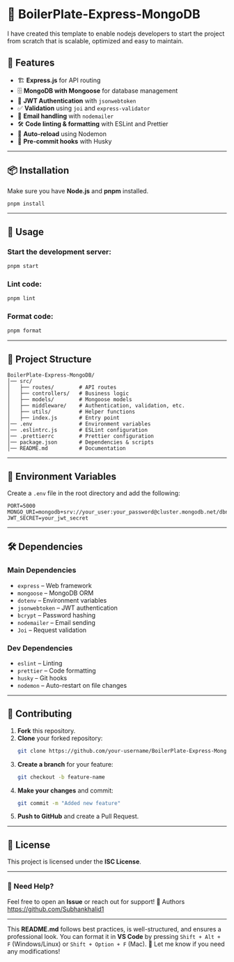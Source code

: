 # 🚀 BoilerPlate-Express-MongoDB

I have created this template to enable nodejs developers to start the project from scratch that is scalable, optimized and easy to maintain.

## 📌 Features

- 🏗 **Express.js** for API routing
- 🗄 **MongoDB with Mongoose** for database management
- 🔐 **JWT Authentication** with `jsonwebtoken`
- ✅ **Validation** using `joi` and `express-validator`
- 📩 **Email handling** with `nodemailer`
- 🛠 **Code linting & formatting** with ESLint and Prettier
- 🔄 **Auto-reload** using Nodemon
- 🔧 **Pre-commit hooks** with Husky

---

## 📦 Installation

Make sure you have **Node.js** and **pnpm** installed.

```sh
pnpm install
```

---

## 🚀 Usage

### Start the development server:

```sh
pnpm start
```

### Lint code:

```sh
pnpm lint
```

### Format code:

```sh
pnpm format
```

---

## 📂 Project Structure

```
BoilerPlate-Express-MongoDB/
│── src/
│   ├── routes/        # API routes
│   ├── controllers/   # Business logic
│   ├── models/        # Mongoose models
│   ├── middleware/    # Authentication, validation, etc.
│   ├── utils/         # Helper functions
│   ├── index.js       # Entry point
│── .env               # Environment variables
│── .eslintrc.js       # ESLint configuration
│── .prettierrc        # Prettier configuration
│── package.json       # Dependencies & scripts
│── README.md          # Documentation
```

---

## 🔑 Environment Variables

Create a `.env` file in the root directory and add the following:

```env
PORT=5000
MONGO_URI=mongodb+srv://your_user:your_password@cluster.mongodb.net/dbname
JWT_SECRET=your_jwt_secret
```

---

## 🛠 Dependencies

### **Main Dependencies**

- `express` – Web framework
- `mongoose` – MongoDB ORM
- `dotenv` – Environment variables
- `jsonwebtoken` – JWT authentication
- `bcrypt` – Password hashing
- `nodemailer` – Email sending
- `Joi` – Request validation

### **Dev Dependencies**

- `eslint` – Linting
- `prettier` – Code formatting
- `husky` – Git hooks
- `nodemon` – Auto-restart on file changes

---

## 🤝 Contributing

1. **Fork** this repository.
2. **Clone** your forked repository:
   ```sh
   git clone https://github.com/your-username/BoilerPlate-Express-MongoDB.git
   ```
3. **Create a branch** for your feature:
   ```sh
   git checkout -b feature-name
   ```
4. **Make your changes** and commit:
   ```sh
   git commit -m "Added new feature"
   ```
5. **Push to GitHub** and create a Pull Request.

---

## 📜 License

This project is licensed under the **ISC License**.

---

### 📧 Need Help?

Feel free to open an **Issue** or reach out for support! 🚀
Authors
https://github.com/Subhankhalid1

---

This **README.md** follows best practices, is well-structured, and ensures a professional look. You can format it in **VS Code** by pressing `Shift + Alt + F` (Windows/Linux) or `Shift + Option + F` (Mac). 🚀 Let me know if you need any modifications!
